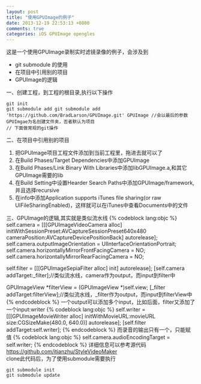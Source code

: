 ```yaml
---
layout: post
title: "使用GPUImage的例子"
date: 2013-12-19 22:53:13 +0800
comments: true
categories: iOS GPUImage opengles
---
```


这是一个使用GPUImage录制实时滤镜录像的例子，会涉及到
- git submodule 的使用
- 在项目中引用别的项目
- GPUImage的逻辑

一、创建工程，到工程的根目录,执行以下操作
```
git init
git submodule add git submodule add 'https://github.com/BradLarson/GPUImage.git' GPUImage //会以最后的参数GPUImgae为名创建文件夹，否者默认为项目
// 下面做常规的git操作
```

二、在项目中引用别的项目

1. 把GPUImage项目工程文件添加到当前工程里，拖进去就可以了
2. 在Build Phases/Target Dependencies中添加GPUImage
3. 在Build Phases/Link Binary With Libraries中添加libGPUImage.a,和其它GPUImage需要的lib
4. 在Build Setting中设置Hearder Search Paths中添加GPUImage/framework,并且选择recursive
5. 在info中添加Application supports iTunes file sharing(or raw UIFileSharingEnabled)，这样就可以在iTunes中查看Documents中的文件

三、GPUImage的逻辑,其实就是类似流水线
{% codeblock lang:objc %}
self.camera = [[[GPUImageVideoCamera alloc] initWithSessionPreset:AVCaptureSessionPreset640x480 cameraPosition:AVCaptureDevicePositionBack] autorelease];
self.camera.outputImageOrientation = UIInterfaceOrientationPortrait;
self.camera.horizontallyMirrorFrontFacingCamera = NO;
self.camera.horizontallyMirrorRearFacingCamera = NO;
    
self.filter = [[[GPUImageSepiaFilter alloc] init] autorelease];
[self.camera addTarget:_filter];//类似流水线，camera作为output，而input到filter中
    
GPUImageView *filterView = (GPUImageView *)self.view;
[_filter addTarget:filterView];//类似流水线，_filter作为output，而input到filterView中
{% endcodeblock %}
一个output可以添加多个input，比如后面，filter又添加了一个input:writer
{% codeblock lang:objc %}
self.writer = [[[GPUImageMovieWriter alloc] initWithMovieURL:movieURL size:CGSizeMake(480.0, 640.0)] autorelease];
[self.filter addTarget:self.writer];
{% endcodeblock %}
而录音的输出只有一个，只能赋值
{% codeblock lang:objc %}
self.camera.audioEncodingTarget = self.writer;
{% endcodeblock %}
详细信息可以参考源代码  
https://github.com/itianzhu/StyleVideoMaker  
clone此代码后，为了使用submodule需要执行
```
git submodule init
git submodule update
```

